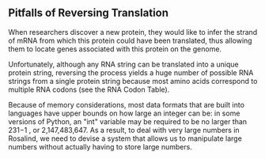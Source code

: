 ## Pitfalls of Reversing Translation

When researchers discover a new protein, they would like to infer the strand of mRNA from which this protein could have been translated, thus allowing them to locate genes associated with this protein on the genome.

Unfortunately, although any RNA string can be translated into a unique protein string, reversing the process yields a huge number of possible RNA strings from a single protein string because most amino acids correspond to multiple RNA codons (see the RNA Codon Table).

Because of memory considerations, most data formats that are built into languages have upper bounds on how large an integer can be: in some versions of Python, an "int" variable may be required to be no larger than 231−1
, or 2,147,483,647. As a result, to deal with very large numbers in Rosalind, we need to devise a system that allows us to manipulate large numbers without actually having to store large numbers.